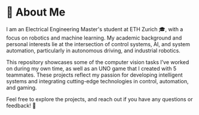 # 👋 About Me

I am an Electrical Engineering Master's student at ETH Zurich 🎓, with a focus on robotics and machine learning. My academic background and personal interests lie at the intersection of control systems, AI, and system automation, particularly in autonomous driving, and industrial robotics.

This repository showcases some of the computer vision tasks I’ve worked on during my own time, as well as an UNO game that I created with 5 teammates. These projects reflect my passion for developing intelligent systems and integrating cutting-edge technologies in control, automation, and gaming.

Feel free to explore the projects, and reach out if you have any questions or feedback! 💬

